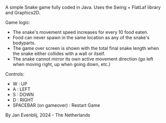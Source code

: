 A simple Snake game fully coded in Java. Uses the Swing + FlatLaf library and Graphics2D.

 Game logic:
- The snake's movement speed increases for every 10 food eaten.
- Food can never spawn in the same location as any of the snake's bodyparts.
- The game over screen is shown with the total final snake length when the snake either collides with a wall or itself.
- The snake cannot mirror its own active movement direction (go left when moving right, up when going down, etc.)

 Controls:
- W : UP
- A : LEFT
- S : DOWN
- D : RIGHT
- SPACEBAR (on gameover) : Restart Game

By Jan Evenblij, 2024 - The Netherlands
